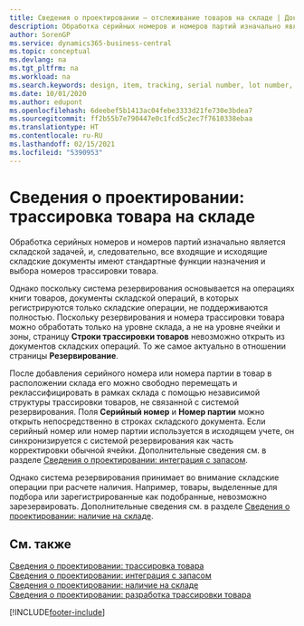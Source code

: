 ```yaml
---
title: Сведения о проектировании — отслеживание товаров на складе | Документация Майкрософт
description: Обработка серийных номеров и номеров партий изначально является складской задачей, и, следовательно, все входящие и исходящие складские документы имеют стандартные функции назначения и выбора номеров трассировки товара. Однако поскольку система резервирования основывается на операциях книги товаров, документы складской операций, в которых регистрируются только складские операции, не поддерживаются полностью.
author: SorenGP
ms.service: dynamics365-business-central
ms.topic: conceptual
ms.devlang: na
ms.tgt_pltfrm: na
ms.workload: na
ms.search.keywords: design, item, tracking, serial number, lot number, outbound documents
ms.date: 10/01/2020
ms.author: edupont
ms.openlocfilehash: 6deebef5b1413ac04febe3333d21fe730e3bdea7
ms.sourcegitcommit: ff2b55b7e790447e0c1fcd5c2ec7f7610338ebaa
ms.translationtype: HT
ms.contentlocale: ru-RU
ms.lasthandoff: 02/15/2021
ms.locfileid: "5390953"
---
```

# <a name="design-details-item-tracking-in-the-warehouse"></a>Сведения о проектировании: трассировка товара на складе
Обработка серийных номеров и номеров партий изначально является складской задачей, и, следовательно, все входящие и исходящие складские документы имеют стандартные функции назначения и выбора номеров трассировки товара.  

Однако поскольку система резервирования основывается на операциях книги товаров, документы складской операций, в которых регистрируются только складские операции, не поддерживаются полностью. Поскольку резервирования и номера трассировки товара можно обработать только на уровне склада, а не на уровне ячейки и зоны, страницу **Строки трассировки товаров** невозможно открыть из документов складских операций. То же самое актуально в отношении страницы **Резервирование**.  

После добавления серийного номера или номера партии в товар в расположении склада его можно свободно перемещать и реклассифицировать в рамках склада с помощью независимой структуры трассировки товаров, не связанной с системой резервирования. Поля **Серийный номер** и **Номер партии** можно открыть непосредственно в строках складского документа. Если серийный номер или номер партии используется в исходящем учете, он синхронизируется с системой резервирования как часть корректировки обычной ячейки. Дополнительные сведения см. в разделе [Сведения о проектировании: интеграция с запасом](design-details-integration-with-inventory.md).  

Однако система резервирования принимает во внимание складские операции при расчете наличия. Например, товары, выделенные для подбора или зарегистрированные как подобранные, невозможно зарезервировать. Дополнительные сведения см. в разделе [Сведения о проектировании: наличие на складе](design-details-availability-in-the-warehouse.md).

## <a name="see-also"></a>См. также  
[Сведения о проектировании: трассировка товара](design-details-item-tracking.md)  
[Сведения о проектировании: интеграция с запасом](design-details-integration-with-inventory.md)  
[Сведения о проектировании: наличие на складе](design-details-availability-in-the-warehouse.md)  
[Сведения о проектировании: разработка трассировки товара](design-details-item-tracking-design.md)


[!INCLUDE[footer-include](includes/footer-banner.md)]